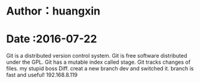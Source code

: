 # Author：huangxin
# Date :2016-07-22
Git is a distributed version control system.
Git is free software distributed under the GPL.
Git has a mutable index called stage.
Git tracks changes of files.
my stupid boss Diff.
creat a new branch dev and switched it.
branch is fast and useful!
192.168.8.119
